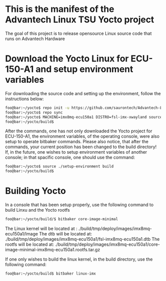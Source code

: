 # This is the manifest of the Advantech Linux TSU Yocto project
The goal of this project is to release opensource Linux source code that runs on Advantech Hardware

# Download the Yocto Linux for ECU-150-A1 and setup environment variables
For downloading the source code and setting up the environment, follow the instructions below:
```sh
foo@bar:~/yocto$ repo init -u https://github.com/saurontech/Advantech-LinuxTSU-manifest.git -b main -m ecu-150a1-6.6.36-2.1.0.xml
foo@bar:~/yocto$ repo sync
foo@bar:~/yocto$ MACHINE=imx8mq-ecu150a1 DISTRO=fsl-imx-xwayland source ./imx-setup-release.sh -b build
foo@bar:~/yocto/build$
```
After the commands, one has not only downloaded the Yocto project for ECU-150-A1, the environment variables, of the operating console, were also setup to operate bitbaker commands.
Please also notice, that after the commands, your current position has been changed to the build directory!
If, in the future, one wishes to setup environment variables of another console; in that spacific console, one should use the command:
```sh
foo@bar:~/yocto$ source ./setup-environment build
foo@bar:~/yocto/build$
```
# Building Yocto
In a console that has been setup properly, use the following command to build Linxu and the Yocto rootfs
```sh
foo@bar:~/yocto/build/$ bitbaker core-image-minimal

```
The Linux kernel will be located at : ./build/tmp/deploy/images/imx8mq-ecu150a1/Image
The dtb will be located at: ./build/tmp/deploy/images/imx8mq-ecu150a1/fsl-imx8mq-ecu150a1.dtb
The rootfs will be located at: ./build/tmp/deploy/images/imx8mq-ecu150a1/core-image-minimal-imx8mq-ecu150a1.rootfs.tar.gz

If one only wishes to build the linux kernel, in the build directory, use the following command:
```sh
foo@bar:~/yocto/build$ bitbaker linux-imx
```

